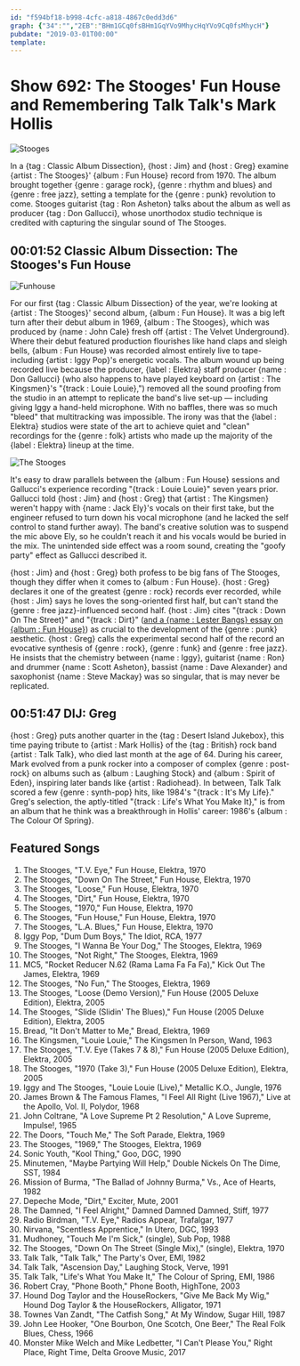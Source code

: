 ```yaml
---
id: "f594bf18-b998-4cfc-a818-4867c0edd3d6"
graph: {"34":"","2EB":"BHm1GCq0fsBHm1GqYVo9MhycHqYVo9Cq0fsMhycH"}
pubdate: "2019-03-01T00:00"
template: 
---
```






# Show 692: The Stooges' Fun House and Remembering Talk Talk's Mark Hollis

![Stooges](https://static.soundopinions.org/images/2019/stooges.jpg)

In a {tag : Classic Album Dissection}, {host : Jim} and {host : Greg} examine {artist : The Stooges}' {album : Fun House} record from 1970. The album brought together {genre : garage rock}, {genre : rhythm and blues} and {genre : free jazz}, setting a template for the {genre : punk} revolution to come. Stooges guitarist {tag : Ron Asheton} talks about the album as well as producer {tag : Don Gallucci}, whose unorthodox studio technique is credited with capturing the singular sound of The Stooges.



## 00:01:52 Classic Album Dissection: The Stooges's Fun House

![Funhouse](https://static.soundopinions.org/assets/692/340.jpg)

For our first {tag : Classic Album Dissection} of the year, we're looking at {artist : The Stooges}' second album, {album : Fun House}. It was a big left turn after their debut album in 1969, {album : The Stooges}, which was produced by {name : John Cale} fresh off {artist : The Velvet Underground}. Where their debut featured production flourishes like hand claps and sleigh bells, {album : Fun House} was recorded almost entirely live to tape- including {artist : Iggy Pop}'s energetic vocals. The album wound up being recorded live because the producer, {label : Elektra} staff producer {name : Don Gallucci} (who also happens to have played keyboard on {artist : The Kingsmen}'s "{track : Louie Louie},") removed all the sound proofing from the studio in an attempt to replicate the band's live set-up — including giving Iggy a hand-held microphone. With no baffles, there was so much "bleed" that multitracking was impossible. The irony was that the {label : Elektra} studios were state of the art to achieve quiet and "clean" recordings for the {genre : folk} artists who made up the majority of the {label : Elektra} lineup at the time.

![The Stooges](https://static.soundopinions.org/assets/692/341.jpg)

It's easy to draw parallels between the {album : Fun House} sessions and Gallucci's experience recording "{track : Louie Louie}" seven years prior. Gallucci told {host : Jim} and {host : Greg} that {artist : The Kingsmen} weren't happy with {name : Jack Ely}'s vocals on their first take, but the engineer refused to turn down his vocal microphone (and he lacked the self control to stand further away). The band's creative solution was to suspend the mic above Ely, so he couldn't reach it and his vocals would be buried in the mix. The unintended side effect was a room sound, creating the "goofy party" effect as Gallucci described it.

{host : Jim} and {host : Greg} both profess to be big fans of The Stooges, though they differ when it comes to {album : Fun House}. {host : Greg} declares it one of the greatest {genre : rock} records ever recorded, while {host : Jim} says he loves the song-oriented first half, but can't stand the {genre : free jazz}-influenced second half. {host : Jim} cites "{track : Down On The Street}" and "{track : Dirt}" ([and a {name : Lester Bangs} essay on {album : Fun House}](https://web.archive.org/web/20071217234128/http://www.creemmagazine.com/_site/BeatGoesOn/IggyPop/OfPopAndPiesPt001.html)) as crucial to the development of the {genre : punk} aesthetic. {host : Greg} calls the experimental second half of the record an evocative synthesis of {genre : rock}, {genre : funk} and {genre : free jazz}. He insists that the chemistry between {name : Iggy}, guitarist {name : Ron} and drummer {name : Scott Asheton}, bassist {name : Dave Alexander} and saxophonist {name : Steve Mackay} was so singular, that is may never be replicated.



## 00:51:47 DIJ: Greg

{host : Greg} puts another quarter in the {tag : Desert Island Jukebox}, this time paying tribute to {artist : Mark Hollis} of the {tag : British} rock band {artist : Talk Talk}, who died last month at the age of 64. During his career, Mark evolved from a punk rocker into a composer of complex {genre : post-rock} on albums such as {album : Laughing Stock} and {album : Spirit of Eden}, inspiring later bands like {artist : Radiohead}. In between, Talk Talk scored a few {genre : synth-pop} hits, like 1984's "{track : It's My Life}." Greg's selection, the aptly-titled "{track : Life's What You Make It}," is from an album that he think was a breakthrough in Hollis' career: 1986's {album : The Colour Of Spring}.



## Featured Songs

1. The Stooges, "T.V. Eye," Fun House, Elektra, 1970
2. The Stooges, "Down On The Street," Fun House, Elektra, 1970
3. The Stooges, "Loose," Fun House, Elektra, 1970
4. The Stooges, "Dirt," Fun House, Elektra, 1970
5. The Stooges, "1970," Fun House, Elektra, 1970
6. The Stooges, "Fun House," Fun House, Elektra, 1970
7. The Stooges, "L.A. Blues," Fun House, Elektra, 1970
8. Iggy Pop, "Dum Dum Boys," The Idiot, RCA, 1977
9. The Stooges, "I Wanna Be Your Dog," The Stooges, Elektra, 1969
10. The Stooges, "Not Right," The Stooges, Elektra, 1969
11. MC5, "Rocket Reducer N.62 (Rama Lama Fa Fa Fa)," Kick Out The James, Elektra, 1969
12. The Stooges, "No Fun," The Stooges, Elektra, 1969
13. The Stooges, "Loose (Demo Version)," Fun House (2005 Deluxe Edition), Elektra, 2005
14. The Stooges, "Slide (Slidin' The Blues)," Fun House (2005 Deluxe Edition), Elektra, 2005
15. Bread, "It Don't Matter to Me," Bread, Elektra, 1969
16. The Kingsmen, "Louie Louie," The Kingsmen In Person, Wand, 1963
17. The Stooges, "T.V. Eye (Takes 7 & 8)," Fun House (2005 Deluxe Edition), Elektra, 2005
18. The Stooges, "1970 (Take 3)," Fun House (2005 Deluxe Edition), Elektra, 2005
19. Iggy and The Stooges, "Louie Louie (Live)," Metallic K.O., Jungle, 1976
20. James Brown & The Famous Flames, "I Feel All Right (Live 1967)," Live at the Apollo, Vol. II, Polydor, 1968
21. John Coltrane, "A Love Supreme Pt 2 Resolution," A Love Supreme, Impulse!, 1965
22. The Doors, "Touch Me," The Soft Parade, Elektra, 1969
23. The Stooges, "1969," The Stooges, Elektra, 1969
24. Sonic Youth, "Kool Thing," Goo, DGC, 1990
25. Minutemen, "Maybe Partying Will Help," Double Nickels On The Dime, SST, 1984
26. Mission of Burma, "The Ballad of Johnny Burma," Vs., Ace of Hearts, 1982
27. Depeche Mode, "Dirt," Exciter, Mute, 2001
28. The Damned, "I Feel Alright," Damned Damned Damned, Stiff, 1977
29. Radio Birdman, "T.V. Eye," Radios Appear, Trafalgar, 1977
30. Nirvana, "Scentless Apprentice," In Utero, DGC, 1993
31. Mudhoney, "Touch Me I'm Sick," (single), Sub Pop, 1988
32. The Stooges, "Down On The Street (Single Mix)," (single), Elektra, 1970
33. Talk Talk, "Talk Talk," The Party's Over, EMI, 1982
34. Talk Talk, "Ascension Day," Laughing Stock, Verve, 1991
35. Talk Talk, "Life's What You Make It," The Colour of Spring, EMI, 1986
36. Robert Cray, "Phone Booth," Phone Booth, HighTone, 2003
37. Hound Dog Taylor and the HouseRockers, "Give Me Back My Wig," Hound Dog Taylor & the HouseRockers, Alligator, 1971
38. Townes Van Zandt, "The Catfish Song," At My Window, Sugar Hill, 1987
39. John Lee Hooker, "One Bourbon, One Scotch, One Beer," The Real Folk Blues, Chess, 1966
40. Monster Mike Welch and Mike Ledbetter, "I Can't Please You," Right Place, Right Time, Delta Groove Music, 2017